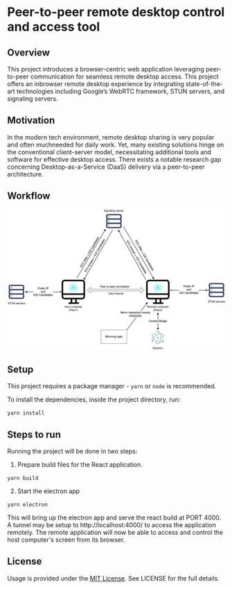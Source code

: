 # Peer-to-peer remote desktop control and access tool

## Overview

This project introduces a browser-centric web application leveraging peer-to-peer communication for seamless remote desktop access. This project offers an inbrowser remote desktop experience by integrating state-of-the-art technologies including Google’s WebRTC framework, STUN servers, and signaling servers.

## Motivation

In the modern tech environment, remote desktop sharing is very popular and often muchneeded for daily work. Yet, many existing solutions hinge on the conventional client-server model, necessitating additional tools and software for effective desktop access. There exists a notable research gap concerning Desktop-as-a-Service (DaaS) delivery via a peer-to-peer architecture.

## Workflow

![Remote desktop controller architecture and workflow](https://raw.githubusercontent.com/priyangshupal/documentation-images/main/remote-desktop-controller/remote-desktop-control-workflow.svg)

## Setup

This project requires a package manager - `yarn` or `node` is recommended.

To install the dependencies, inside the project directory, run:

```
yarn install
```

## Steps to run

Running the project will be done in two steps:

1. Prepare build files for the React application.

```
yarn build
```

2. Start the electron app

```
yarn electron
```

This will bring up the electron app and serve the react build at PORT 4000. A tunnel may be setup to http://localhost:4000/ to access the application remotely.
The remote application will now be able to access and control the host computer's screen from its browser.

## License

Usage is provided under the [MIT License](https://opensource.org/license/mit). See LICENSE for the full details.
